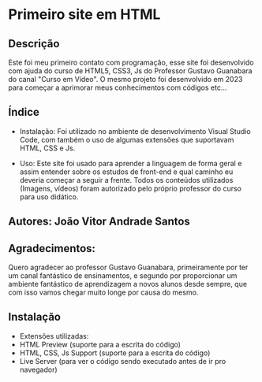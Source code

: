 # Primeiro site em HTML

## Descrição
Este foi meu primeiro contato com programação, esse site foi desenvolvido com ajuda do curso de HTML5, CSS3, Js do Professor Gustavo Guanabara do canal "Curso em Vídeo". O mesmo projeto foi desenvolvido em 2023
para começar a aprimorar meus conhecimentos com códigos etc...

## Índice
- Instalação:
Foi utilizado no ambiente de desenvolvimento Visual Studio Code, com também o uso de algumas extensões que suportavam HTML, CSS e Js.

- Uso:
Este site foi usado para aprender a linguagem de forma geral e assim entender sobre os estudos de front-end e qual caminho eu deveria começar a seguir a frente.
Todos os conteúdos utilizados (Imagens, vídeos) foram autorizado pelo próprio professor do curso para uso didático.


## Autores: João Vitor Andrade Santos

## Agradecimentos: 
Quero agradecer ao professor Gustavo Guanabara, primeiramente por ter um canal fantástico de ensinamentos, e segundo por proporcionar um ambiente fantástico de aprendizagem a novos alunos desde sempre,
que com isso vamos chegar muito longe por causa do mesmo.

## Instalação
- Extensões utilizadas:
- HTML Preview (suporte para a escrita do código)
- HTML, CSS, Js Support (suporte para a escrita do código)
- Live Server (para ver o código sendo executado antes de ir pro navegador)
